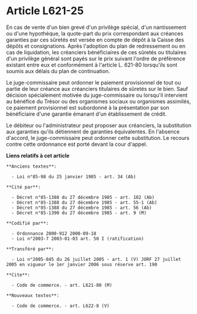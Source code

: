 # Article L621-25

En cas de vente d'un bien grevé d'un privilège spécial, d'un nantissement ou d'une hypothèque, la quote-part du prix
correspondant aux créances garanties par ces sûretés est versée en compte de dépôt à la Caisse des dépôts et consignations.
Après l'adoption du plan de redressement ou en cas de liquidation, les créanciers bénéficiaires de ces sûretés ou titulaires
d'un privilège général sont payés sur le prix suivant l'ordre de préférence existant entre eux et conformément à l'article L.
621-80 lorsqu'ils sont soumis aux délais du plan de continuation.

Le juge-commissaire peut ordonner le paiement provisionnel de tout ou partie de leur créance aux créanciers titulaires de
sûretés sur le bien. Sauf décision spécialement motivée du juge-commissaire ou lorsqu'il intervient au bénéfice du Trésor ou
des organismes sociaux ou organismes assimilés, ce paiement provisionnel est subordonné à la présentation par son
bénéficiaire d'une garantie émanant d'un établissement de crédit.

Le débiteur ou l'administrateur peut proposer aux créanciers, la substitution aux garanties qu'ils détiennent de garanties
équivalentes. En l'absence d'accord, le juge-commissaire peut ordonner cette substitution. Le recours contre cette ordonnance
est porté devant la cour d'appel.

**Liens relatifs à cet article**

	**Anciens textes**:

	  - Loi n°85-98 du 25 janvier 1985 - art. 34 (Ab)

	**Cité par**:

	  - Décret n°85-1388 du 27 décembre 1985 - art. 102 (Ab)
	  - Décret n°85-1388 du 27 décembre 1985 - art. 55-1 (Ab)
	  - Décret n°85-1388 du 27 décembre 1985 - art. 56 (Ab)
	  - Décret n°85-1390 du 27 décembre 1985 - art. 9 (M)

	**Codifié par**:

	  - Ordonnance 2000-912 2000-09-18
	  - Loi n°2003-7 2003-01-03 art. 50 I (ratification)

	**Transféré par**:

	  - Loi n°2005-845 du 26 juillet 2005 - art. 1 (V) JORF 27 juillet 2005 en vigueur le 1er janvier 2006 sous réserve art. 190

	**Cite**:

	  - Code de commerce. - art. L621-80 (M)

	**Nouveaux textes**:

	  - Code de commerce. - art. L622-8 (V)
